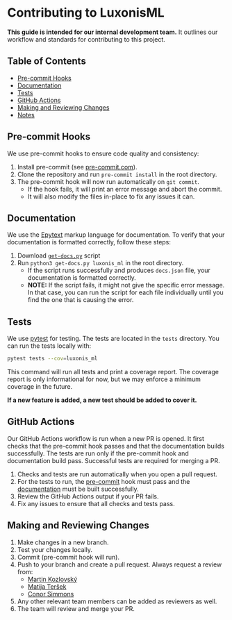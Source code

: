 # Contributing to LuxonisML

**This guide is intended for our internal development team.**
It outlines our workflow and standards for contributing to this project.

## Table of Contents

- [Pre-commit Hooks](#pre-commit-hooks)
- [Documentation](#documentation)
- [Tests](#tests)
- [GitHub Actions](#github-actions)
- [Making and Reviewing Changes](#making-and-reviewing-changes)
- [Notes](#notes)

## Pre-commit Hooks

We use pre-commit hooks to ensure code quality and consistency:

1. Install pre-commit (see [pre-commit.com](https://pre-commit.com/#install)).
1. Clone the repository and run `pre-commit install` in the root directory.
1. The pre-commit hook will now run automatically on `git commit`.
   - If the hook fails, it will print an error message and abort the commit.
   - It will also modify the files in-place to fix any issues it can.

## Documentation

We use the [Epytext](https://epydoc.sourceforge.net/epytext.html) markup language for documentation.
To verify that your documentation is formatted correctly, follow these steps:

1. Download [`get-docs.py`](https://github.com/luxonis/python-api-analyzer-to-json/blob/main/gen-docs.py) script
1. Run `python3 get-docs.py luxonis_ml` in the root directory.
   - If the script runs successfully and produces `docs.json` file, your documentation is formatted correctly.
   - **NOTE:** If the script fails, it might not give the specific error message. In that case, you can run
     the script for each file individually until you find the one that is causing the error.

## Tests

We use [pytest](https://docs.pytest.org/en/stable/) for testing.
The tests are located in the `tests` directory. You can run the tests locally with:

```bash
pytest tests --cov=luxonis_ml
```

This command will run all tests and print a coverage report. The coverage report
is only informational for now, but we may enforce a minimum coverage in the future.

**If a new feature is added, a new test should be added to cover it.**

## GitHub Actions

Our GitHub Actions workflow is run when a new PR is opened.
It first checks that the pre-commit hook passes and that the documentation builds successfully.
The tests are run only if the pre-commit hook and documentation build pass.
Successful tests are required for merging a PR.

1. Checks and tests are run automatically when you open a pull request.
1. For the tests to run, the [pre-commit](#pre-commit-hooks) hook must pass and
   the [documentation](#documentation) must be built successfully.
1. Review the GitHub Actions output if your PR fails.
1. Fix any issues to ensure that all checks and tests pass.

## Making and Reviewing Changes

1. Make changes in a new branch.
1. Test your changes locally.
1. Commit (pre-commit hook will run).
1. Push to your branch and create a pull request. Always request a review from:
   - [Martin Kozlovský](https://github.com/kozlov721)
   - [Matija Teršek](https://github.com/tersekmatija)
   - [Conor Simmons](https://github.com/conorsim)
1. Any other relevant team members can be added as reviewers as well.
1. The team will review and merge your PR.
